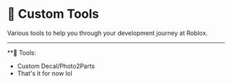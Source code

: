 # 🎉 Custom Tools
Various tools to help you through your development journey at Roblox.

---

**🚀 Tools:
* Custom Decal/Photo2Parts
* That's it for now lol
